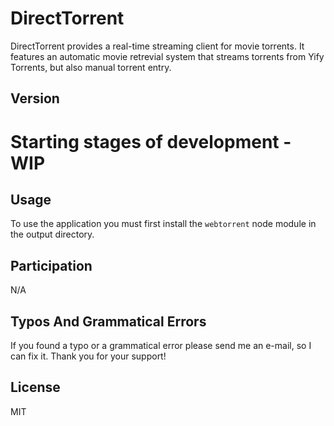 DirectTorrent
=========

DirectTorrent provides a real-time streaming client for movie torrents. 
It features an automatic movie retrevial system that streams torrents from Yify Torrents, but also manual torrent entry.

Version
----

# Starting stages of development - WIP

Usage
--------------

To use the application you must first install the `webtorrent` node module in the output directory.

Participation
--------------

N/A

Typos And Grammatical Errors
--------------

If you found a typo or a grammatical error please send me an e-mail, so I can fix it. Thank you for your support!

License
----

MIT

[1]:https://www.videolan.org/vlc/features.html